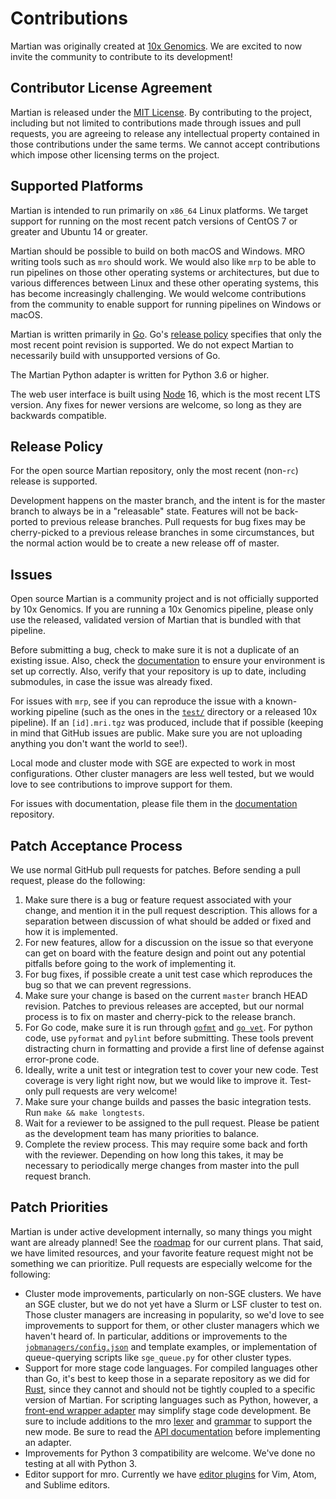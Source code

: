# Contributions

Martian was originally created at
[10x Genomics](https://www.10xgenomics.com/). We are excited to
now invite the community to contribute to its development!

## Contributor License Agreement

Martian is released under the [MIT License](../LICENSE).  By contributing to
the project, including but not limited to contributions made through issues
and pull requests, you are agreeing to release any intellectual property
contained in those contributions under the same terms.  We cannot accept
contributions which impose other licensing terms on the project.

## Supported Platforms

Martian is intended to run primarily on `x86_64` Linux platforms. We target
support for running on the most recent patch versions of CentOS 7 or
greater and Ubuntu 14 or greater.

Martian should be possible to build on both macOS and Windows.
MRO writing tools such as `mro` should work.
We would also like `mrp` to be able to run pipelines on those other operating
systems or architectures, but due to various differences between Linux and
these other operating systems, this has become increasingly challenging.
We would welcome contributions from the community to enable support for running
pipelines on Windows or macOS.

Martian is written primarily in [Go](https://golang.org/).  Go's
[release policy](https://golang.org/doc/devel/release.html#policy) specifies
that only the most recent point revision is supported.  We do not expect
Martian to necessarily build with unsupported versions of Go.

The Martian Python adapter is written for Python 3.6 or higher.

The web user interface is built using [Node](https://nodejs.org/) 16, which is
the most recent LTS version.  Any fixes for newer versions are welcome,
so long as they are backwards compatible.

## Release Policy

For the open source Martian repository, only the most recent (non-`rc`)
release is supported.

Development happens on the master branch, and the intent is for the master
branch to always be in a "releasable" state.  Features will not be back-ported
to previous release branches.  Pull requests for bug fixes may be cherry-picked
to a previous release branches in some circumstances, but the normal action
would be to create a new release off of master.

## Issues

Open source Martian is a community project and is not officially supported
by 10x Genomics.  If you are running a 10x Genomics pipeline, please only
use the released, validated version of Martian that is bundled with that
pipeline.

Before submitting a bug, check to make sure it is not a duplicate of an
existing issue.  Also, check the
[documentation](http://martian-lang.org/) to ensure your environment is set up
correctly.  Also, verify that your repository is up to date, including
submodules, in case the issue was already fixed.

For issues with `mrp`, see if you can reproduce the issue
with a known-working pipeline (such as the ones in the [`test/`](../test)
directory or a released 10x pipeline).  If an `[id].mri.tgz` was produced, include
that if possible (keeping in mind that GitHub issues are public.  Make sure you
are not uploading anything you don't want the world to see!).

Local mode and cluster mode with SGE are expected to work in most
configurations. Other cluster managers are less well tested, but we would love
to see contributions to improve support for them.

For issues with documentation, please file them in the
[documentation](https://github.com/martian-lang/martian-docs) repository.

## Patch Acceptance Process

We use normal GitHub pull requests for patches.  Before sending a pull request,
please do the following:

1. Make sure there is a bug or feature request associated with your change, and
mention it in the pull request description.  This allows for a separation
between discussion of what should be added or fixed and how it is implemented.
2. For new features, allow for a discussion on the issue so that everyone can get on
board with the feature design and point out any potential pitfalls before going
to the work of implementing it.
3. For bug fixes, if possible create a unit test case which reproduces the bug
so that we can prevent regressions.
4. Make sure your change is based on the current `master` branch HEAD revision.
Patches to previous releases are accepted, but our normal process is to fix
on master and cherry-pick to the release branch.
5. For Go code, make sure it is run through
[`gofmt`](https://golang.org/cmd/gofmt/) and
[`go vet`](https://golang.org/cmd/vet/).  For python code, use `pyformat` and
`pylint` before submitting.  These tools prevent distracting churn in
formatting and provide a first line of defense against error-prone code.
6. Ideally, write a unit test or integration test to cover your new code. Test
coverage is very light right now, but we would like to improve it.  Test-only pull
requests are very welcome!
7. Make sure your change builds and passes the basic integration tests.  Run
`make && make longtests`.
8. Wait for a reviewer to be assigned to the pull request. Please be patient as
the development team has many priorities to balance.
9. Complete the review process.  This may require some back and forth with the
reviewer.  Depending on how long this takes, it may be necessary to
periodically merge changes from master into the pull request branch.

## Patch Priorities

Martian is under active development internally, so many things you might want
are already planned!  See the [roadmap](http://martian-lang.org/roadmap) for
our current plans.  That said, we have limited resources, and your favorite
feature request might not be something we can prioritize.  Pull requests are
especially welcome for the following:

* Cluster mode improvements, particularly on non-SGE clusters.  We have an
SGE cluster, but we do not yet have a Slurm or LSF cluster to test on.  Those
cluster managers are increasing in popularity, so we'd love to see improvements
to support for them, or other cluster managers which we haven't heard of. In
particular, additions or improvements to the
[`jobmanagers/config.json`](../jobmanagers/config.json) and template examples,
or implementation of queue-querying scripts like `sge_queue.py` for other
cluster types.
* Support for more stage code languages.  For compiled languages other than Go,
it's best to keep those in a separate repository as we did for
[Rust](https://github.com/martian-lang/martian-rust), since they cannot and
should not be tightly coupled to a specific version of Martian.  For scripting
languages such as Python, however, a
[front-end wrapper adapter](../adapters/python/martian_shell.py) may simplify
stage code development.  Be sure to include additions to the mro
[lexer](../src/martian/core/lexer.go) and [grammar](../src/martian/syntax/grammar.y)
to support the new mode.  Be sure to read the
[API documentation](../adapters/README.md) before implementing an adapter.
* Improvements for Python 3 compatibility are welcome.  We've done no testing
at all with Python 3.
* Editor support for mro.  Currently we have [editor plugins](../tools/syntax)
for Vim, Atom, and Sublime editors.
